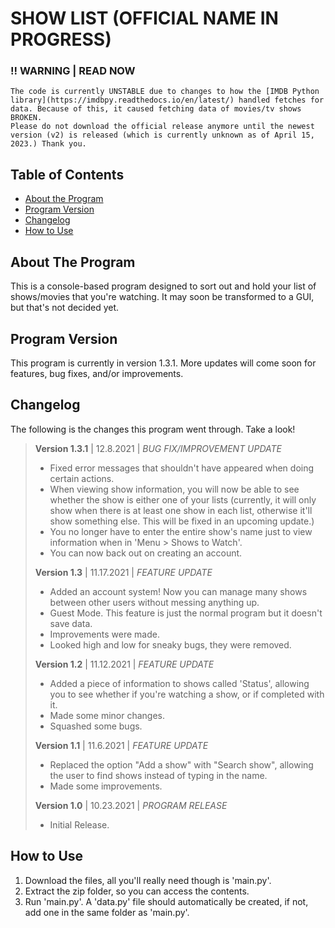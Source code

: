 # SHOW LIST (OFFICIAL NAME IN PROGRESS)

### !! WARNING | READ NOW
```
The code is currently UNSTABLE due to changes to how the [IMDB Python library](https://imdbpy.readthedocs.io/en/latest/) handled fetches for data. Because of this, it caused fetching data of movies/tv shows BROKEN.
Please do not download the official release anymore until the newest version (v2) is released (which is currently unknown as of April 15, 2023.) Thank you.
```

## Table of Contents

- [About the Program](https://github.com/MarkE16/ShowList#about-the-program)
- [Program Version](https://github.com/MarkE16/ShowList#program-version)
- [Changelog](https://github.com/MarkE16/ShowList#changelog)
- [How to Use](https://github.com/MarkE16/ShowList#how-to-use)

## About The Program

This is a console-based program designed to sort out and hold your list of shows/movies that you're watching. It may soon be transformed to a GUI, but that's not decided yet.

## Program Version

This program is currently in version 1.3.1. More updates will come soon for features, bug fixes, and/or improvements.

## Changelog

The following is the changes this program went through. Take a look!

> **Version 1.3.1** | 12.8.2021 | *BUG FIX/IMPROVEMENT UPDATE*
> - Fixed error messages that shouldn't have appeared when doing certain actions.
> - When viewing show information, you will now be able to see whether the show is either one of your lists (currently, it will only show when there is at least one show in each list, otherwise it'll show something else. This will be fixed in an upcoming update.)
> - You no longer have to enter the entire show's name just to view information when in 'Menu > Shows to Watch'.
> - You can now back out on creating an account.
>
> **Version 1.3** | 11.17.2021 | *FEATURE UPDATE*
> - Added an account system! Now you can manage many shows between other users without messing anything up.
> - Guest Mode. This feature is just the normal program but it doesn't save data.
> - Improvements were made.
> - Looked high and low for sneaky bugs, they were removed.
>
> **Version 1.2** | 11.12.2021 | *FEATURE UPDATE*
> - Added a piece of information to shows called 'Status', allowing you to see whether if you're watching a show, or if completed with it.
> - Made some minor changes.
> - Squashed some bugs.
>
> **Version 1.1** | 11.6.2021 | *FEATURE UPDATE*
> - Replaced the option "Add a show" with "Search show", allowing the user to find shows instead of typing in the name.
> - Made some improvements.
>
> **Version 1.0** | 10.23.2021 | *PROGRAM RELEASE*
> - Initial Release.

## How to Use
1. Download the files, all you'll really need though is 'main.py'.
2. Extract the zip folder, so you can access the contents.
3. Run 'main.py'. A 'data.py' file should automatically be created, if not, add one in the same folder as 'main.py'.
